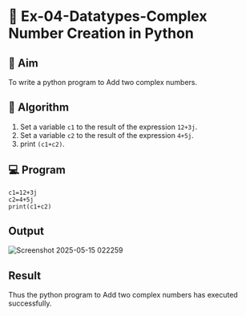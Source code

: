 # 🧮  Ex-04-Datatypes-Complex Number Creation in Python

## 🎯 Aim
To write a python program to Add  two complex  numbers.

## 🧠 Algorithm
1. Set a variable `c1` to the result of the expression `12+3j`.
2. Set a variable `c2` to the result of the expression `4+5j`.
3. print `(c1+c2)`.

## 💻 Program
```
c1=12+3j
c2=4+5j
print(c1+c2)
```
## Output
![Screenshot 2025-05-15 022259](https://github.com/user-attachments/assets/48a8cb38-a1df-4e17-8cfd-3f70fc852959)

## Result
Thus the  python program to Add  two complex  numbers has executed successfully.
